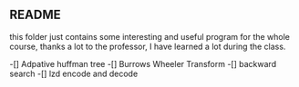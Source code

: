 ## README 

this folder just contains some interesting and useful program for the whole course, thanks a lot to the professor, I have learned a lot during the class.

-[] Adpative huffman tree
-[] Burrows Wheeler Transform
-[] backward search
-[] lzd encode and decode